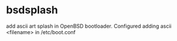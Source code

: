 # bsdsplash
add ascii art splash in OpenBSD bootloader. Configured adding ascii &lt;filename> in /etc/boot.conf
